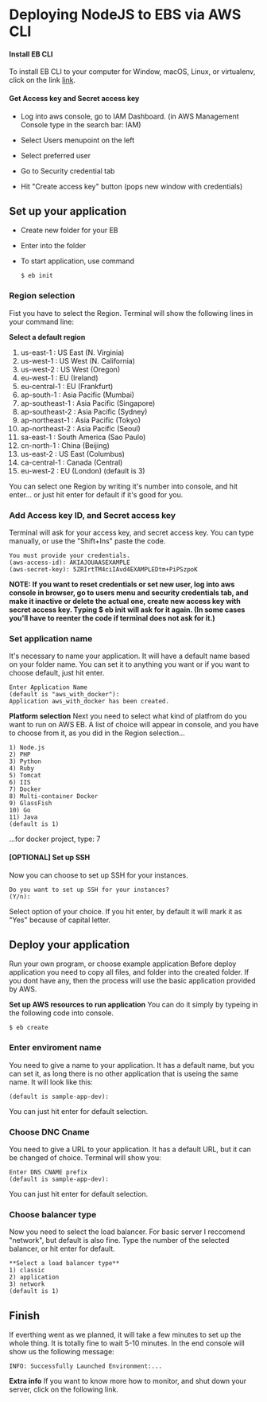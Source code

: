 # Deploying NodeJS to EBS via AWS CLI



#### Install EB CLI
To install EB CLI to your computer for Window, macOS, Linux, or virtualenv, click on the link [link](https://docs.aws.amazon.com/elasticbeanstalk/latest/dg/eb-cli3-install.html).

#### Get Access key and Secret access key
 - Log into aws console, go to IAM Dashboard. (in AWS Management Console type in the search bar: IAM)

 - Select Users menupoint on the left

 - Select preferred user

 - Go to Security credential tab

 - Hit "Create access key" button (pops new window with credentials)

## Set up your application

  - Create new folder for your EB
  - Enter into the folder
  - To start application, use command

    ```$ eb init```

### Region selection
Fist you have to select the Region. Terminal will show the following lines in your command line:

  **Select a default region**
 1) us-east-1 : US East (N. Virginia)
 2) us-west-1 : US West (N. California)
 3) us-west-2 : US West (Oregon)
 4) eu-west-1 : EU (Ireland)
 5) eu-central-1 : EU (Frankfurt)
 6) ap-south-1 : Asia Pacific (Mumbai)
 7) ap-southeast-1 : Asia Pacific (Singapore)
 8) ap-southeast-2 : Asia Pacific (Sydney)
 9) ap-northeast-1 : Asia Pacific (Tokyo)
 10) ap-northeast-2 : Asia Pacific (Seoul)
 11) sa-east-1 : South America (Sao Paulo)
 12) cn-north-1 : China (Beijing)
 13) us-east-2 : US East (Columbus)
 14) ca-central-1 : Canada (Central)
 15) eu-west-2 : EU (London)
 (default is 3)

You can select one Region by writing it's number into console, and hit enter... or just hit enter for default if it's good for you.

### Add Access key ID, and Secret access key
Terminal will ask for your access key, and secret access key. 
You can type manually, or use the "Shift+Ins" paste the code.

```
You must provide your credentials.
(aws-access-id): AKIAJOUAASEXAMPLE
(aws-secret-key): 5ZRIrtTM4ciIAvd4EXAMPLEDtm+PiPSzpoK
```

**NOTE:   If you want to reset credentials or set new user, log into aws console in browser, go to users menu and security credentials tab, and make it inactive or delete the actual one, create new access key with secret access key. Typing $ eb init will ask for it again. (In some cases you'll have to reenter the code if terminal does not ask for it.)**

### Set application name
It's necessary to name your application. 
It will have a default name based on your folder name. 
You can set	 it to anything you want or if you want to choose default, just hit enter.


```
Enter Application Name
(default is "aws_with_docker"): 
Application aws_with_docker has been created.
```

**Platform selection**
Next you need to select what kind of platfrom do you want to run on AWS EB. A list of choice will appear in console, and you have to choose from it, as you did in the Region selection...

```Select a platform.
1) Node.js
2) PHP
3) Python
4) Ruby
5) Tomcat
6) IIS
7) Docker
8) Multi-container Docker
9) GlassFish
10) Go
11) Java
(default is 1)
```

...for docker project, type: 7


#### [OPTIONAL] Set up SSH
Now you can choose to set up SSH for your instances.

```
Do you want to set up SSH for your instances?
(Y/n): 
```

Select option of your choice. If you hit enter, by default it will mark it as "Yes" because of capital letter.

## Deploy your application
Run your own program, or choose example application
Before deploy application you need to copy all files, and folder into the created folder. If you dont have any, then the process will use the basic application provided by AWS.

**Set up AWS resources to run application**
You can do it simply by typeing in the following code into console.

```$ eb create```

### Enter enviroment name
You need to give a name to your application. 
It has a default name, but you can set it, as long there is no other application that is useing the same name. It will look like this:

```Enter Environment Name
(default is sample-app-dev):
```

You can just hit enter for default selection.

### Choose DNC Cname
You need to give a URL to your application. It has a default URL, but it can be changed of choice. Terminal will show you:

```
Enter DNS CNAME prefix
(default is sample-app-dev):
```

You can just hit enter for default selection.

### Choose balancer type
Now you need to select the load balancer. For basic server I reccomend "network", but default is also fine. Type the number of the selected balancer, or hit enter for default.

```
**Select a load balancer type**
1) classic
2) application
3) network
(default is 1)
```

## Finish
If everthing went as we planned, it will take a few minutes to set up the whole thing. It is totally fine to wait 5-10 minutes. In the end console will show us the following message:

```
INFO: Successfully Launched Environment:...
```

**Extra info**
If you want to know more how to monitor, and shut down your server, click on the following link.
